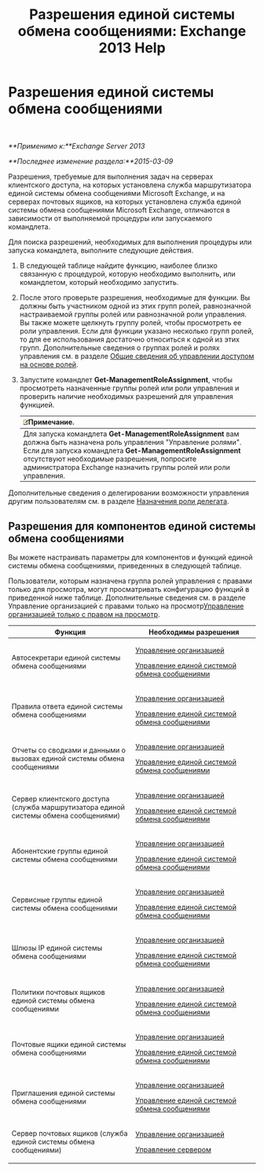 ﻿---
title: 'Разрешения единой системы обмена сообщениями: Exchange 2013 Help'
TOCTitle: Разрешения единой системы обмена сообщениями
ms:assetid: d326c3bc-8f33-434a-bf02-a83cc26a5498
ms:mtpsurl: https://technet.microsoft.com/ru-ru/library/Dd638193(v=EXCHG.150)
ms:contentKeyID: 50489285
ms.date: 04/30/2018
mtps_version: v=EXCHG.150
ms.translationtype: HT
---

# Разрешения единой системы обмена сообщениями

 

_**Применимо к:**Exchange Server 2013_

_**Последнее изменение раздела:**2015-03-09_

Разрешения, требуемые для выполнения задач на серверах клиентского доступа, на которых установлена служба маршрутизатора единой системы обмена сообщениями Microsoft Exchange, и на серверах почтовых ящиков, на которых установлена служба единой системы обмена сообщениями Microsoft Exchange, отличаются в зависимости от выполняемой процедуры или запускаемого командлета.

Для поиска разрешений, необходимых для выполнения процедуры или запуска командлета, выполните следующие действия.

1.  В следующей таблице найдите функцию, наиболее близко связанную с процедурой, которую необходимо выполнить, или командлетом, который необходимо запустить.

2.  После этого проверьте разрешения, необходимые для функции. Вы должны быть участником одной из этих групп ролей, равнозначной настраиваемой группы ролей или равнозначной роли управления. Вы также можете щелкнуть группу ролей, чтобы просмотреть ее роли управления. Если для функции указано несколько групп ролей, то для ее использования достаточно относиться к одной из этих групп. Дополнительные сведения о группах ролей и ролях управления см. в разделе [Общие сведения об управлении доступом на основе ролей](understanding-role-based-access-control-exchange-2013-help.md).

3.  Запустите командлет **Get-ManagementRoleAssignment**, чтобы просмотреть назначенные группы ролей или роли управления и проверить наличие необходимых разрешений для управления функцией.
    
    <table>
    <thead>
    <tr class="header">
    <th><img src="images/JJ126620.note(EXCHG.150).gif" title="Примечание" alt="Примечание" />Примечание.</th>
    </tr>
    </thead>
    <tbody>
    <tr class="odd">
    <td>Для запуска командлета <strong>Get-ManagementRoleAssignment</strong> вам должна быть назначена роль управления &quot;Управление ролями&quot;. Если для запуска командлета <strong>Get-ManagementRoleAssignment</strong> отсутствуют необходимые разрешения, попросите администратора Exchange назначить группы ролей или роли управления.</td>
    </tr>
    </tbody>
    </table>


Дополнительные сведения о делегировании возможности управления другим пользователям см. в разделе [Назначения роли делегата](delegate-role-assignments-exchange-2013-help.md).

## Разрешения для компонентов единой системы обмена сообщениями

Вы можете настраивать параметры для компонентов и функций единой системы обмена сообщениями, приведенных в следующей таблице.

Пользователи, которым назначена группа ролей управления с правами только для просмотра, могут просматривать конфигурацию функций в приведенной ниже таблице. Дополнительные сведения см. в разделе Управление организацией с правами только на просмотр[Управление организацией только с правом на просмотр](view-only-organization-management-exchange-2013-help.md).


<table>
<colgroup>
<col style="width: 50%" />
<col style="width: 50%" />
</colgroup>
<thead>
<tr class="header">
<th>Функция</th>
<th>Необходимы разрешения</th>
</tr>
</thead>
<tbody>
<tr class="odd">
<td><p>Автосекретари единой системы обмена сообщениями</p></td>
<td><p><a href="organization-management-exchange-2013-help.md">Управление организацией</a></p>
<p><a href="um-management-exchange-2013-help.md">Управление единой системой обмена сообщениями</a></p></td>
</tr>
<tr class="even">
<td><p>Правила ответа единой системы обмена сообщениями</p></td>
<td><p><a href="organization-management-exchange-2013-help.md">Управление организацией</a></p>
<p><a href="um-management-exchange-2013-help.md">Управление единой системой обмена сообщениями</a></p></td>
</tr>
<tr class="odd">
<td><p>Отчеты со сводками и данными о вызовах единой системы обмена сообщениями</p></td>
<td><p><a href="organization-management-exchange-2013-help.md">Управление организацией</a></p>
<p><a href="um-management-exchange-2013-help.md">Управление единой системой обмена сообщениями</a></p></td>
</tr>
<tr class="even">
<td><p>Сервер клиентского доступа (служба маршрутизатора единой системы обмена сообщениями)</p></td>
<td><p><a href="organization-management-exchange-2013-help.md">Управление организацией</a></p>
<p><a href="um-management-exchange-2013-help.md">Управление единой системой обмена сообщениями</a></p></td>
</tr>
<tr class="odd">
<td><p>Абонентские группы единой системы обмена сообщениями</p></td>
<td><p><a href="organization-management-exchange-2013-help.md">Управление организацией</a></p>
<p><a href="um-management-exchange-2013-help.md">Управление единой системой обмена сообщениями</a></p></td>
</tr>
<tr class="even">
<td><p>Сервисные группы единой системы обмена сообщениями</p></td>
<td><p><a href="organization-management-exchange-2013-help.md">Управление организацией</a></p>
<p><a href="um-management-exchange-2013-help.md">Управление единой системой обмена сообщениями</a></p></td>
</tr>
<tr class="odd">
<td><p>Шлюзы IP единой системы обмена сообщениями</p></td>
<td><p><a href="organization-management-exchange-2013-help.md">Управление организацией</a></p>
<p><a href="um-management-exchange-2013-help.md">Управление единой системой обмена сообщениями</a></p></td>
</tr>
<tr class="even">
<td><p>Политики почтовых ящиков единой системы обмена сообщениями</p></td>
<td><p><a href="organization-management-exchange-2013-help.md">Управление организацией</a></p>
<p><a href="um-management-exchange-2013-help.md">Управление единой системой обмена сообщениями</a></p></td>
</tr>
<tr class="odd">
<td><p>Почтовые ящики единой системы обмена сообщениями</p></td>
<td><p><a href="organization-management-exchange-2013-help.md">Управление организацией</a></p>
<p><a href="um-management-exchange-2013-help.md">Управление единой системой обмена сообщениями</a></p></td>
</tr>
<tr class="even">
<td><p>Приглашения единой системы обмена сообщениями</p></td>
<td><p><a href="organization-management-exchange-2013-help.md">Управление организацией</a></p>
<p><a href="um-management-exchange-2013-help.md">Управление единой системой обмена сообщениями</a></p></td>
</tr>
<tr class="odd">
<td><p>Сервер почтовых ящиков (служба единой системы обмена сообщениями)</p></td>
<td><p><a href="organization-management-exchange-2013-help.md">Управление организацией</a></p>
<p><a href="server-management-exchange-2013-help.md">Управление сервером</a></p></td>
</tr>
</tbody>
</table>

